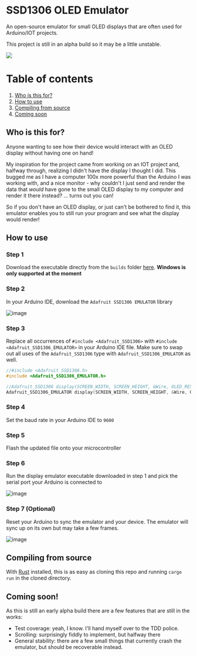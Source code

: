 # SSD1306 OLED Emulator

An open-source emulator for small OLED displays that are often used for Arduino/IOT projects.

This project is still in an alpha build so it may be a little unstable.

![](https://i.imgur.com/TmFJ7hC.gif)

# Table of contents
1. [Who is this for?](#who-is-this-for)
2. [How to use](#how-to-use)
3. [Compiling from source](#compiling-from-source)
4. [Coming soon](#coming-soon)

## Who is this for?
Anyone wanting to see how their device would interact with an OLED display without having one on hand!

My inspiration for the project came from working on an IOT project and, halfway through, realizing I didn't have the display I thought I did. This bugged me as I have a computer 100x more powerful than the Arduino I was working with, and a nice monitor - why couldn't I just send and render the data that _would_ have gone to the small OLED display to my computer and render it there instead? ... turns out you can!

So if you don't have an OLED display, or just can't be bothered to find it, this emulator enables you to still run your program and see what the display would render!

## How to use

### Step 1
Download the executable directly from the `builds` folder [here](https://github.com/sam-peach/SSD1306-OLED-Emulator/tree/master/builds).
**Windows is only supported at the moment**

### Step 2
In your Arduino IDE, download the `Adafruit SSD1306 EMULATOR` library

![image](https://user-images.githubusercontent.com/47146346/187985507-382e9b46-a7d5-4fc6-aebe-15b3a05dc245.png)

### Step 3
Replace all occurrences of `#include <Adafruit_SSD1306>` with `#include <Adafruit_SSD1306_EMULATOR>` in your Arduino IDE file. Make sure to swap out all uses of the `Adafruit_SSD1306` type with `Adafruit_SSD1306_EMULATOR` as well.
```c++
//#include <Adafruit_SSD1306.h>
#include <Adafruit_SSD1306_EMULATOR.h>
```
```c++
//Adafruit_SSD1306 display(SCREEN_WIDTH, SCREEN_HEIGHT, &Wire, OLED_RESET);
Adafruit_SSD1306_EMULATOR display(SCREEN_WIDTH, SCREEN_HEIGHT, &Wire, OLED_RESET);
```

### Step 4
Set the baud rate in your Arduino IDE to `9600`

### Step 5
Flash the updated file onto your microcontroller

### Step 6
Run the display emulator executable downloaded in step 1 and pick the serial port your Arduino is connected to

![image](https://user-images.githubusercontent.com/47146346/187987118-c69a9fd4-d280-41e2-95ef-07926ab03dfc.png)

### Step 7 (Optional)
Reset your Arduino to sync the emulator and your device. The emulator will sync up on its own but may take a few frames.

![image](https://user-images.githubusercontent.com/47146346/187988028-fada03ae-00ef-4a2c-b69c-ce830682e43f.png)

## Compiling from source
With [Rust](https://www.rust-lang.org/) installed, this is as easy as cloning this repo and running `cargo run` in the cloned directory.

## Coming soon!
As this is still an early alpha build there are a few features that are still in the works:
- Test coverage: yeah, I know. I'll hand myself over to the TDD police.
- Scrolling: surprisingly fiddly to implement, but halfway there
- General stability: there are a few small things that currently crash the emulator, but should be recoverable instead.
